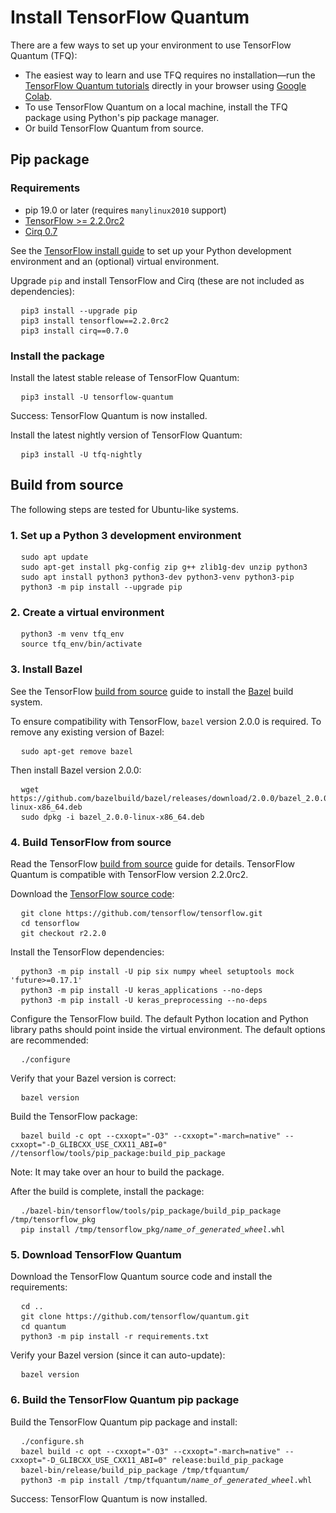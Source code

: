# Install TensorFlow Quantum

There are a few ways to set up your environment to use TensorFlow Quantum (TFQ):

* The easiest way to learn and use TFQ requires no installation—run the
  [TensorFlow Quantum tutorials](./tutorials/hello_many_worlds.ipynb) directly
  in your browser using
  [Google Colab](https://colab.research.google.com/github/tensorflow/quantum/blob/master/docs/tutorials/hello_many_worlds.ipynb).
* To use TensorFlow Quantum on a local machine, install the TFQ package using
  Python's pip package manager.
* Or build TensorFlow Quantum from source.

## Pip package

### Requirements

* pip 19.0 or later (requires `manylinux2010` support)
* [TensorFlow >= 2.2.0rc2](https://www.tensorflow.org/install/pip)
* [Cirq 0.7](https://cirq.readthedocs.io/en/stable/install.html)

See the [TensorFlow install guide](https://www.tensorflow.org/install/pip) to
set up your Python development environment and an (optional) virtual environment.

Upgrade `pip` and install TensorFlow and Cirq (these are not included as
dependencies):

<!-- common_typos_disable -->
<pre class="devsite-click-to-copy">
  <code class="devsite-terminal">pip3 install --upgrade pip</code>
  <code class="devsite-terminal">pip3 install tensorflow==2.2.0rc2</code>
  <code class="devsite-terminal">pip3 install cirq==0.7.0</code>
</pre>
<!-- common_typos_enable -->

### Install the package

Install the latest stable release of TensorFlow Quantum:

<!-- common_typos_disable -->
<pre class="devsite-click-to-copy">
  <code class="devsite-terminal">pip3 install -U tensorflow-quantum</code>
</pre>
<!-- common_typos_enable -->

Success: TensorFlow Quantum is now installed.

Install the latest nightly version of TensorFlow Quantum:

<!-- common_typos_disable -->
<pre class="devsite-click-to-copy">
  <code class="devsite-terminal">pip3 install -U tfq-nightly</code>
</pre>
<!-- common_typos_enable -->

## Build from source

The following steps are tested for Ubuntu-like systems.

### 1. Set up a Python 3 development environment

<!-- common_typos_disable -->
<pre class="devsite-click-to-copy">
  <code class="devsite-terminal">sudo apt update</code>
  <code class="devsite-terminal">sudo apt-get install pkg-config zip g++ zlib1g-dev unzip python3</code>
  <code class="devsite-terminal">sudo apt install python3 python3-dev python3-venv python3-pip</code>
  <code class="devsite-terminal">python3 -m pip install --upgrade pip</code>
</pre>
<!-- common_typos_enable -->

### 2. Create a virtual environment

<!-- common_typos_disable -->
<pre class="devsite-click-to-copy">
  <code class="devsite-terminal">python3 -m venv tfq_env</code>
  <code class="devsite-terminal">source tfq_env/bin/activate</code>
</pre>
<!-- common_typos_enable -->

### 3. Install Bazel

See the TensorFlow
[build from source](https://www.tensorflow.org/install/source#install_bazel)
guide to install the <a href="https://bazel.build/" class="external">Bazel</a>
build system.

To ensure compatibility with TensorFlow, `bazel` version 2.0.0 is
required. To remove any existing version of Bazel:

<!-- common_typos_disable -->
<pre class="devsite-click-to-copy">
  <code class="devsite-terminal">sudo apt-get remove bazel</code>
</pre>
<!-- common_typos_enable -->

Then install Bazel version 2.0.0:

<!-- common_typos_disable -->
<pre class="devsite-click-to-copy">
  <code class="devsite-terminal">wget https://github.com/bazelbuild/bazel/releases/download/2.0.0/bazel_2.0.0-linux-x86_64.deb</code>
  <code class="devsite-terminal">sudo dpkg -i bazel_2.0.0-linux-x86_64.deb</code>
</pre>
<!-- common_typos_enable -->


### 4. Build TensorFlow from source

Read the TensorFlow [build from source](https://www.tensorflow.org/install/source)
guide for details. TensorFlow Quantum is compatible with TensorFlow version&nbsp;2.2.0rc2.

Download the
<a href="https://github.com/tensorflow/tensorflow" class="external">TensorFlow source code</a>:

<!-- common_typos_disable -->
<pre class="devsite-click-to-copy">
  <code class="devsite-terminal">git clone https://github.com/tensorflow/tensorflow.git</code>
  <code class="devsite-terminal">cd tensorflow</code>
  <code class="devsite-terminal">git checkout r2.2.0</code>
</pre>

Install the TensorFlow dependencies:

<!-- common_typos_disable -->
<pre class="devsite-click-to-copy">
  <code class="devsite-terminal">python3 -m pip install -U pip six numpy wheel setuptools mock 'future>=0.17.1'</code>
  <code class="devsite-terminal">python3 -m pip install -U keras_applications --no-deps</code>
  <code class="devsite-terminal">python3 -m pip install -U keras_preprocessing --no-deps</code>
</pre>
<!-- common_typos_enable -->

Configure the TensorFlow build. The default Python location and Python library
paths should point inside the virtual environment. The default options are
recommended:

<!-- common_typos_disable -->
<pre class="devsite-click-to-copy">
  <code class="devsite-terminal">./configure</code>
</pre>
<!-- common_typos_enable -->

Verify that your Bazel version is correct:

<!-- common_typos_disable -->
<pre class="devsite-click-to-copy">
  <code class="devsite-terminal">bazel version</code>
</pre>
<!-- common_typos_enable -->

Build the TensorFlow package:

<!-- common_typos_disable -->
<pre class="devsite-click-to-copy">
  <code class="devsite-terminal">bazel build -c opt --cxxopt="-O3" --cxxopt="-march=native" --cxxopt="-D_GLIBCXX_USE_CXX11_ABI=0" //tensorflow/tools/pip_package:build_pip_package</code>
</pre>
<!-- common_typos_enable -->

Note: It may take over an hour to build the package.

After the build is complete, install the package:

<!-- common_typos_disable -->
<pre class="devsite-click-to-copy">
  <code class="devsite-terminal">./bazel-bin/tensorflow/tools/pip_package/build_pip_package /tmp/tensorflow_pkg</code>
  <code class="devsite-terminal">pip install /tmp/tensorflow_pkg/<var>name_of_generated_wheel</var>.whl</code>
</pre>
<!-- common_typos_enable -->

### 5. Download TensorFlow Quantum

Download the TensorFlow Quantum source code and install the requirements:

<!-- common_typos_disable -->
<pre class="devsite-click-to-copy">
  <code class="devsite-terminal">cd ..</code>
  <code class="devsite-terminal">git clone https://github.com/tensorflow/quantum.git</code>
  <code class="devsite-terminal">cd quantum</code>
  <code class="devsite-terminal">python3 -m pip install -r requirements.txt</code>
</pre>
<!-- common_typos_enable -->

Verify your Bazel version (since it can auto-update):

<!-- common_typos_disable -->
<pre class="devsite-click-to-copy">
  <code class="devsite-terminal">bazel version</code>
</pre>
<!-- common_typos_enable -->

### 6. Build the TensorFlow Quantum pip package

Build the TensorFlow Quantum pip package and install:

<!-- common_typos_disable -->
<pre class="devsite-click-to-copy">
  <code class="devsite-terminal">./configure.sh</code>
  <code class="devsite-terminal">bazel build -c opt --cxxopt="-O3" --cxxopt="-march=native" --cxxopt="-D_GLIBCXX_USE_CXX11_ABI=0" release:build_pip_package</code>
  <code class="devsite-terminal">bazel-bin/release/build_pip_package /tmp/tfquantum/</code>
  <code class="devsite-terminal">python3 -m pip install /tmp/tfquantum/<var>name_of_generated_wheel</var>.whl</code>
</pre>
<!-- common_typos_enable -->

Success: TensorFlow Quantum is now installed.
